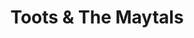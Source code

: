 ---
title: "Toots & The Maytals"
summary: "Jamaican Reggae vocal trio formed by , & in 1961 as \"The Vikings\" and made their first recordings in 1962 for coxsone Dodd. They later changed their name to \"The Maytals\". Some sources say the band name was finally changed in 1972 to became \"Toots and the Maytals\" with the suggestion of the producer, , after the band's first international hits but it seems to have been used on some 1960s releases like ."
slug: "toots-the-maytals"
image: "toots-the-maytals.jpg"
apple_music_artist_url: "https://music.apple.com/gb/artist/toots-the-maytals/2379983"
wikipedia_url: "none"
---